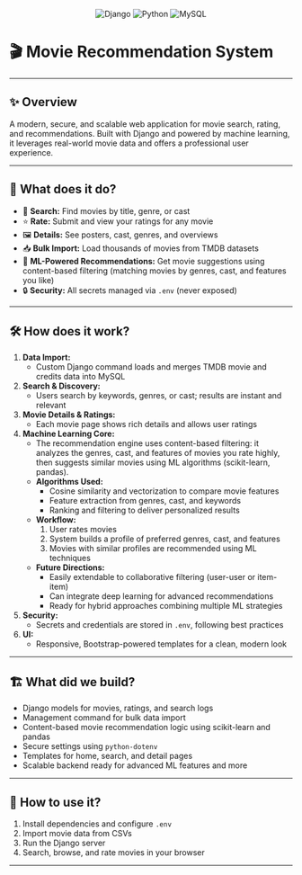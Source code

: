<p align="center">
  <img src="https://img.shields.io/badge/Django-5.2-green?logo=django" alt="Django">
  <img src="https://img.shields.io/badge/Python-3.12-blue?logo=python" alt="Python">
  <img src="https://img.shields.io/badge/MySQL-Database-orange?logo=mysql" alt="MySQL">
</p>

# 🎬 Movie Recommendation System

---

## ✨ Overview
A modern, secure, and scalable web application for movie search, rating, and recommendations. Built with Django and powered by machine learning, it leverages real-world movie data and offers a professional user experience.

---

## 🎯 What does it do?
- 🔎 **Search:** Find movies by title, genre, or cast
- ⭐ **Rate:** Submit and view your ratings for any movie
- 🖼️ **Details:** See posters, cast, genres, and overviews
- 📥 **Bulk Import:** Load thousands of movies from TMDB datasets
- 🤖 **ML-Powered Recommendations:** Get movie suggestions using content-based filtering (matching movies by genres, cast, and features you like)
- 🔒 **Security:** All secrets managed via `.env` (never exposed)

---

## 🛠️ How does it work?
1. **Data Import:**
   - Custom Django command loads and merges TMDB movie and credits data into MySQL
2. **Search & Discovery:**
   - Users search by keywords, genres, or cast; results are instant and relevant
3. **Movie Details & Ratings:**
   - Each movie page shows rich details and allows user ratings
4. **Machine Learning Core:**
   - The recommendation engine uses content-based filtering: it analyzes the genres, cast, and features of movies you rate highly, then suggests similar movies using ML algorithms (scikit-learn, pandas).
   - **Algorithms Used:**
     - Cosine similarity and vectorization to compare movie features
     - Feature extraction from genres, cast, and keywords
     - Ranking and filtering to deliver personalized results
   - **Workflow:**
     1. User rates movies
     2. System builds a profile of preferred genres, cast, and features
     3. Movies with similar profiles are recommended using ML techniques
   - **Future Directions:**
     - Easily extendable to collaborative filtering (user-user or item-item)
     - Can integrate deep learning for advanced recommendations
     - Ready for hybrid approaches combining multiple ML strategies
5. **Security:**
   - Secrets and credentials are stored in `.env`, following best practices
6. **UI:**
   - Responsive, Bootstrap-powered templates for a clean, modern look

---

## 🏗️ What did we build?
- Django models for movies, ratings, and search logs
- Management command for bulk data import
- Content-based movie recommendation logic using scikit-learn and pandas
- Secure settings using `python-dotenv`
- Templates for home, search, and detail pages
- Scalable backend ready for advanced ML features and more

---

## 🚦 How to use it?
1. Install dependencies and configure `.env`
2. Import movie data from CSVs
3. Run the Django server
4. Search, browse, and rate movies in your browser

---
